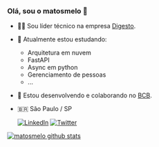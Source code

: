 ### Olá, sou o matosmelo 👋

- 🧑‍💻 Sou líder técnico na empresa [Digesto](https://github.com/digesto).
- 📖 Atualmente estou estudando:
  - Arquitetura em nuvem
  - FastAPI
  - Async em python
  - Gerenciamento de pessoas
  - ...
- 🌱 Estou desenvolvendo e colaborando no [BCB](http://www.blackcodebrasil.com.br/).
- 🇧🇷 São Paulo / SP

  <a href="https://br.linkedin.com/in/felipematosmelo"><img alt="LinkedIn" src="https://img.shields.io/badge/LinkedIn-gray?style=flat-square&logo=linkedin"></a>
<a href="https://twitter.com/felipematosmelo"><img alt="Twitter" src="https://img.shields.io/badge/Twitter-gray?style=flat-square&logo=twitter"></a>

[![matosmelo github stats](https://github-readme-stats.vercel.app/api?username=matosmelo&show_icons=true&theme=tokyonight)](https://github.com/matosmelo)

